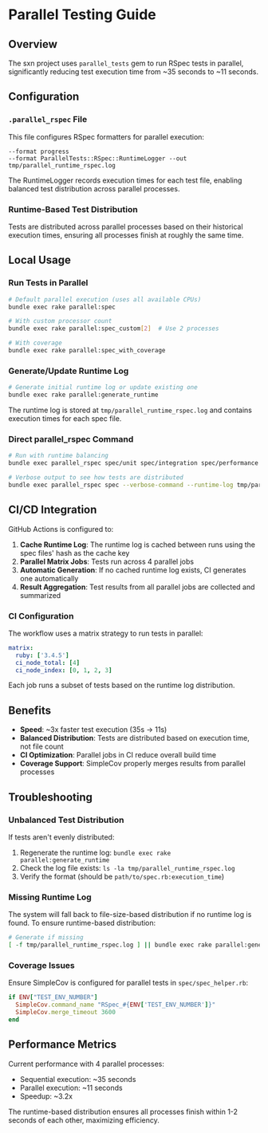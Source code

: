 # Parallel Testing Guide

## Overview

The sxn project uses `parallel_tests` gem to run RSpec tests in parallel, significantly reducing test execution time from ~35 seconds to ~11 seconds.

## Configuration

### `.parallel_rspec` File

This file configures RSpec formatters for parallel execution:

```
--format progress
--format ParallelTests::RSpec::RuntimeLogger --out tmp/parallel_runtime_rspec.log
```

The RuntimeLogger records execution times for each test file, enabling balanced test distribution across parallel processes.

### Runtime-Based Test Distribution

Tests are distributed across parallel processes based on their historical execution times, ensuring all processes finish at roughly the same time.

## Local Usage

### Run Tests in Parallel

```bash
# Default parallel execution (uses all available CPUs)
bundle exec rake parallel:spec

# With custom processor count
bundle exec rake parallel:spec_custom[2]  # Use 2 processes

# With coverage
bundle exec rake parallel:spec_with_coverage
```

### Generate/Update Runtime Log

```bash
# Generate initial runtime log or update existing one
bundle exec rake parallel:generate_runtime
```

The runtime log is stored at `tmp/parallel_runtime_rspec.log` and contains execution times for each spec file.

### Direct parallel_rspec Command

```bash
# Run with runtime balancing
bundle exec parallel_rspec spec/unit spec/integration spec/performance --runtime-log tmp/parallel_runtime_rspec.log

# Verbose output to see how tests are distributed
bundle exec parallel_rspec spec --verbose-command --runtime-log tmp/parallel_runtime_rspec.log
```

## CI/CD Integration

GitHub Actions is configured to:

1. **Cache Runtime Log**: The runtime log is cached between runs using the spec files' hash as the cache key
2. **Parallel Matrix Jobs**: Tests run across 4 parallel jobs
3. **Automatic Generation**: If no cached runtime log exists, CI generates one automatically
4. **Result Aggregation**: Test results from all parallel jobs are collected and summarized

### CI Configuration

The workflow uses a matrix strategy to run tests in parallel:

```yaml
matrix:
  ruby: ['3.4.5']
  ci_node_total: [4]
  ci_node_index: [0, 1, 2, 3]
```

Each job runs a subset of tests based on the runtime log distribution.

## Benefits

- **Speed**: ~3x faster test execution (35s → 11s)
- **Balanced Distribution**: Tests are distributed based on execution time, not file count
- **CI Optimization**: Parallel jobs in CI reduce overall build time
- **Coverage Support**: SimpleCov properly merges results from parallel processes

## Troubleshooting

### Unbalanced Test Distribution

If tests aren't evenly distributed:

1. Regenerate the runtime log: `bundle exec rake parallel:generate_runtime`
2. Check the log file exists: `ls -la tmp/parallel_runtime_rspec.log`
3. Verify the format (should be `path/to/spec.rb:execution_time`)

### Missing Runtime Log

The system will fall back to file-size-based distribution if no runtime log is found. To ensure runtime-based distribution:

```bash
# Generate if missing
[ -f tmp/parallel_runtime_rspec.log ] || bundle exec rake parallel:generate_runtime
```

### Coverage Issues

Ensure SimpleCov is configured for parallel tests in `spec/spec_helper.rb`:

```ruby
if ENV["TEST_ENV_NUMBER"]
  SimpleCov.command_name "RSpec_#{ENV['TEST_ENV_NUMBER']}"
  SimpleCov.merge_timeout 3600
end
```

## Performance Metrics

Current performance with 4 parallel processes:
- Sequential execution: ~35 seconds
- Parallel execution: ~11 seconds
- Speedup: ~3.2x

The runtime-based distribution ensures all processes finish within 1-2 seconds of each other, maximizing efficiency.
